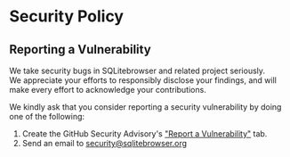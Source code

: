 # Security Policy

## Reporting a Vulnerability
We take security bugs in SQLitebrowser and related project seriously.  
We appreciate your efforts to responsibly disclose your findings, and will make every effort to acknowledge your contributions.

We kindly ask that you consider reporting a security vulnerability by doing one of the following:
1. Create the GitHub Security Advisory's ["Report a Vulnerability"](https://github.com/sqlitebrowser/sqlitebrowser/security/advisories/new) tab.
2. Send an email to [security@sqlitebrowser.org](mailto:security@sqlitebrowser.org)
